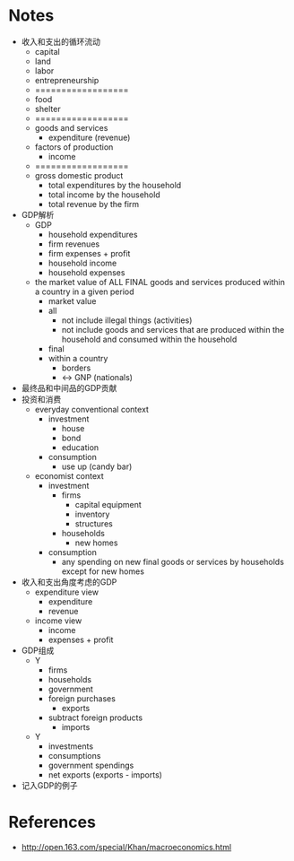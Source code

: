# Notes

 - 收入和支出的循环流动
    - capital
    - land
    - labor
    - entrepreneurship
    - ==================
    - food
    - shelter
    - ==================
    - goods and services
        - expenditure (revenue)
    - factors of production
        - income
    - ==================
    - gross domestic product 
        - total expenditures by the household
        - total income by the household
        - total revenue by the firm
 - GDP解析
    - GDP
        - household expenditures
        - firm revenues
        - firm expenses + profit
        - household income
        - household expenses
    - the market value of ALL FINAL goods and services produced within a country in a given period
        - market value
        - all
            - not include illegal things (activities)
            - not include goods and services that are produced within the household and consumed within the household  
        - final
        - within a country
            - borders
            - <-> GNP (nationals)
 - 最终品和中间品的GDP贡献
 - 投资和消费
    - everyday conventional context
        - investment
            - house
            - bond
            - education
        - consumption
            - use up (candy bar)
    - economist context
        - investment
            - firms
                - capital equipment
                - inventory
                - structures
            - households
                - new homes 
        - consumption
            - any spending on new final goods or services by households except for new homes
 - 收入和支出角度考虑的GDP           
    - expenditure view
        - expenditure
        - revenue
    - income view
        - income
        - expenses + profit
 - GDP组成
    - Y
        - firms
        - households
        - government
        - foreign purchases
            - exports
        - subtract foreign products
            - imports
    - Y
        - investments
        - consumptions
        - government spendings
        - net exports (exports - imports)
 - 记入GDP的例子
    
    
    
# References 
 
 - http://open.163.com/special/Khan/macroeconomics.html